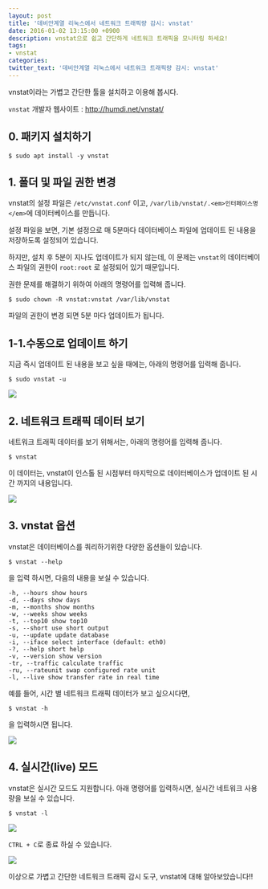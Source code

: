 ```yaml
---
layout: post
title: '데비안계열 리눅스에서 네트워크 트래픽량 감시: vnstat'
date: 2016-01-02 13:15:00 +0900
description: vnstat으로 쉽고 간단하게 네트워크 트래픽을 모니터링 하세요!   
tags:
- vnstat
categories:
twitter_text: '데비안계열 리눅스에서 네트워크 트래픽량 감시: vnstat'
---
```


vnstat이라는 가볍고 간단한 툴을 설치하고 이용해 봅시다.

`vnstat` 개발자 웹사이트 : <a href="http://humdi.net/vnstat/" target="_blank">http://humdi.net/vnstat/</a>

## 0. 패키지 설치하기

```
$ sudo apt install -y vnstat
```

## 1. 폴더 및 파일 권한 변경

vnstat의 설정 파일은 `/etc/vnstat.conf` 이고, `/var/lib/vnstat/.<em>인터페이스명</em>`에 데이터베이스를 만듭니다.

설정 파일을 보면, 기본 설정으로 매 5분마다 데이터베이스 파일에 업데이트 된 내용을 저장하도록 설정되어 있습니다.

하지만, 설치 후 5분이 지나도 업데이트가 되지 않는데, 이 문제는 `vnstat`의 데이터베이스 파일의 권한이 `root:root` 로 설정되어 있기 때문입니다.

권한 문제를 해결하기 위하여 아래의 명령어를 입력해 줍니다.

```
$ sudo chown -R vnstat:vnstat /var/lib/vnstat
```
파일의 권한이 변경 되면 5분 마다 업데이트가 됩니다.

## 1-1.수동으로 업데이트 하기

지금 즉시 업데이트 된 내용을 보고 싶을 때에는, 아래의 명령어를 입력해 줍니다.

```
$ sudo vnstat -u
```

<a href="https://googledrive.com/host/0Bw2KEQNBe4nMZW91OWJNZ2lmX0k/img20160303001.png" data-lightbox="9"><img src="https://googledrive.com/host/0Bw2KEQNBe4nMZW91OWJNZ2lmX0k/img20160303001.png"></a>

## 2. 네트워크 트래픽 데이터 보기

네트워크 트래픽 데이터를 보기 위해서는, 아래의 명령어를 입력해 줍니다.
```
$ vnstat
```

이 데이터는, vnstat이 인스톨 된 시점부터 마지막으로 데이터베이스가 업데이트 된 시간 까지의 내용입니다.

<a href="https://googledrive.com/host/0Bw2KEQNBe4nMZW91OWJNZ2lmX0k/img20160303002.png" data-lightbox="9"><img src="https://googledrive.com/host/0Bw2KEQNBe4nMZW91OWJNZ2lmX0k/img20160303002.png"></a>

## 3. vnstat 옵션

vnstat은 데이터베이스를 쿼리하기위한 다양한 옵션들이 있습니다.

```
$ vnstat --help
```

을 입력 하시면, 다음의 내용을 보실 수 있습니다.

```
-h, --hours show hours
-d, --days show days
-m, --months show months
-w, --weeks show weeks
-t, --top10 show top10
-s, --short use short output
-u, --update update database
-i, --iface select interface (default: eth0)
-?, --help short help
-v, --version show version
-tr, --traffic calculate traffic
-ru, --rateunit swap configured rate unit
-l, --live show transfer rate in real time
```

예를 들어, 시간 별 네트워크 트래픽 데이터가 보고 싶으시다면,

```
$ vnstat -h
```

을 입력하시면 됩니다.

<a href="https://googledrive.com/host/0Bw2KEQNBe4nMZW91OWJNZ2lmX0k/img20160303003.png" data-lightbox="9"><img src="https://googledrive.com/host/0Bw2KEQNBe4nMZW91OWJNZ2lmX0k/img20160303003.png"></a>

## 4. 실시간(live) 모드

vnstat은 실시간 모드도 지원합니다. 아래 명령어를 입력하시면, 실시간 네트워크 사용량을 보실 수 있습니다.

```
$ vnstat -l
```

<a href="https://googledrive.com/host/0Bw2KEQNBe4nMZW91OWJNZ2lmX0k/img20160303004.png" data-lightbox="9"><img src="https://googledrive.com/host/0Bw2KEQNBe4nMZW91OWJNZ2lmX0k/img20160303004.png"></a>

`CTRL + C`로 종료 하실 수 있습니다.

<a href="https://googledrive.com/host/0Bw2KEQNBe4nMZW91OWJNZ2lmX0k/img20160303005.png" data-lightbox="9"><img src="https://googledrive.com/host/0Bw2KEQNBe4nMZW91OWJNZ2lmX0k/img20160303005.png"></a>

이상으로 가볍고 간단한 네트워크 트래픽 감시 도구, vnstat에 대해 알아보았습니다!!
